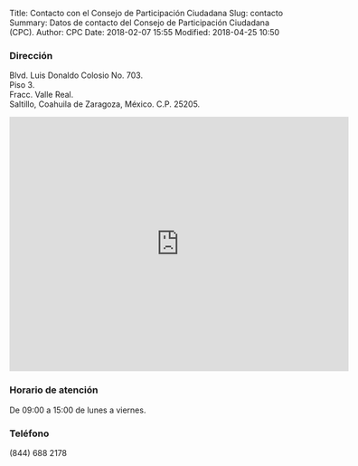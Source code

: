 Title: Contacto con el Consejo de Participación Ciudadana
Slug: contacto
Summary: Datos de contacto del Consejo de Participación Ciudadana (CPC).
Author: CPC
Date: 2018-02-07 15:55
Modified: 2018-04-25 10:50


### Dirección

Blvd. Luis Donaldo Colosio No. 703.<br>
Piso 3.<br>
Fracc. Valle Real.<br>
Saltillo, Coahuila de Zaragoza, México. C.P. 25205.

<iframe src="https://www.google.com/maps/embed?pb=!1m18!1m12!1m3!1d1801.016631465175!2d-100.96104139428223!3d25.470564738400462!2m3!1f0!2f0!3f0!3m2!1i1024!2i768!4f13.1!3m3!1m2!1s0x868812c22fd32bcf%3A0xd72f0fa4e13c6e90!2sBlvd.+Luis+Donaldo+Colosio+703%2C+Valle+Real+2do+Sector%2C+25205+Saltillo%2C+Coah.!5e0!3m2!1ses!2smx!4v1524239750191" width="600" height="450" frameborder="0" style="border:0" allowfullscreen></iframe>

### Horario de atención

De 09:00 a 15:00 de lunes a viernes.

### Teléfono

(844) 688 2178
